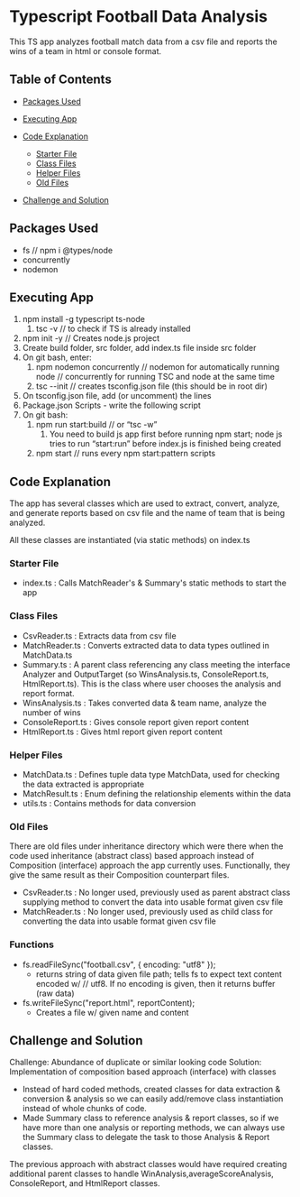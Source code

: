 # Typescript Football Data Analysis

This TS app analyzes football match data from a csv file and reports the wins of a team in html or console format.

## Table of Contents

- [Packages Used](#packages-used)
- [Executing App](#executing-app)
- [Code Explanation](#code-explanation)
  - [Starter File](#starter-file)
  - [Class Files](#class-files)
  - [Helper Files](#helper-files)
  - [Old Files](#old-files)

- [Challenge and Solution](#challenge-and-solution)

## Packages Used

- fs // npm i @types/node
- concurrently
- nodemon

## Executing App

1. npm install -g typescript ts-node 
   1. tsc -v // to check if TS is already installed
2. npm init -y // Creates node.js project
3. Create build folder, src folder, add index.ts file inside src folder
4. On git bash, enter:
   1. npm nodemon concurrently // nodemon for automatically running node
      // concurrently for running TSC and node at the same time
   2. tsc --init // creates tsconfig.json file (this should be in root dir)
5. On tsconfig.json file, add (or uncomment) the lines
   <!-- "rootDir": "./src",         // tells TSC this is the root (source code) dir
   "outDir": "./build",        // tells TSC this is the compiled code dir -->
6. Package.json Scripts - write the following script
   <!-- "scripts": {
   "start:build": "tsc -w",
   "start:run": "nodemon build/index.js",
   "start": "concurrently npm:start:*"
   }, -->
7. On git bash:
   1. npm run start:build // or “tsc -w”
      1. You need to build js app first before running npm start; node js tries to run “start:run” before index.js is finished being created
   1. npm start // runs every npm start:pattern scripts

## Code Explanation 
The app has several classes which are used to extract, convert, analyze, and generate reports based on csv file and the name of team
that is being analyzed.

All these classes are instantiated (via static methods) on index.ts 

### Starter File
- index.ts : Calls MatchReader's & Summary's static methods to start the app

### Class Files
- CsvReader.ts : Extracts data from csv file
- MatchReader.ts : Converts extracted data to data types outlined in MatchData.ts
- Summary.ts : A parent class referencing any class meeting the interface Analyzer and OutputTarget (so WinsAnalysis.ts, ConsoleReport.ts, HtmlReport.ts). This is the class where user chooses the analysis and report format.
- WinsAnalysis.ts : Takes converted data & team name, analyze the number of wins
- ConsoleReport.ts : Gives console report given report content
- HtmlReport.ts : Gives html report given report content

### Helper Files
- MatchData.ts : Defines tuple data type MatchData, used for checking the data extracted is appropriate
- MatchResult.ts : Enum defining the relationship elements within the data
- utils.ts : Contains methods for data conversion
  
### Old Files
There are old files under inheritance directory which were there when the code used inheritance (abstract class) based approach instead of Composition (interface) approach the app currently uses. Functionally, they give the same result as their Composition counterpart files.

- CsvReader.ts : No longer used, previously used as parent abstract class supplying method to convert the data into usable format given csv file 
- MatchReader.ts : No longer used, previously used as child class for converting the data into usable format given csv file 

### Functions
- fs.readFileSync("football.csv", { encoding: "utf8" });	
  - returns string of data given file path; tells fs to expect text content encoded w/ // utf8. If no encoding is given, then it returns buffer (raw data)
- fs.writeFileSync("report.html", reportContent);
  - Creates a file w/ given name and content


## Challenge and Solution
Challenge: Abundance of duplicate or similar looking code
Solution: Implementation of composition based approach (interface) with classes

- Instead of hard coded methods, created classes for data extraction & conversion & analysis so we can easily add/remove class instantiation instead of whole chunks of code.
- Made Summary class to reference analysis & report classes, so if we have more than one analysis or reporting methods, we can always use the Summary class to delegate the task to those Analysis & Report classes. 

The previous approach with abstract classes would have required creating additional parent classes to handle WinAnalysis,averageScoreAnalysis, ConsoleReport, and HtmlReport classes. 


